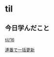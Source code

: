 # til

## 今日学んだこと

[til/16](https://github.com/tokiohamamatsu/til/blob/master/%E6%B4%BB%E5%8B%95%E8%A8%98%E9%8C%B2/2022/03/16.md)

[連番で一括更新](https://github.com/tokiohamamatsu/til/blob/master/SQL/%E9%80%A3%E7%95%AA%E3%81%A7%E4%B8%80%E6%8B%AC%E6%9B%B4%E6%96%B0.md)